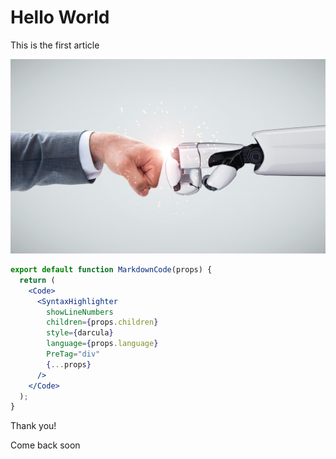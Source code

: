 # Hello World

This is the first article

![banner](banner.jpeg)

```jsx
export default function MarkdownCode(props) {
  return (
    <Code>
      <SyntaxHighlighter
        showLineNumbers
        children={props.children}
        style={darcula}
        language={props.language}
        PreTag="div"
        {...props}
      />
    </Code>
  );
}
```

Thank you!

Come back soon